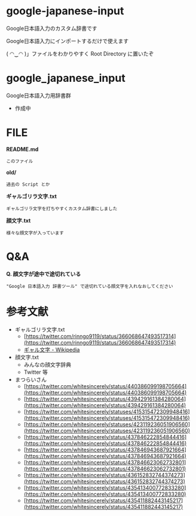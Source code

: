 google-japanese-input
=====================

Google日本語入力のカスタム辞書です


Google日本語入力にインポートするだけで使えます


( ◠‿◠ )」ファイルをわかりやすく Root Directory に置いたぞ


# google_japanese_input
Google日本語入力用辞書群

- 作成中

# FILE
**README.md**

```
このファイル
```

**old/**

```
過去の Script とか
```

**ギャルゴリラ文字.txt**

```
ギャルゴリラ文字を打ちやすくカスタム辞書にしました
```

**顔文字.txt**

```
様々な顔文字が入っています
```

# Q&A

**Q. 顔文字が途中で途切れている** 
    
    "Google 日本語入力 辞書ツール" で途切れている顔文字を入れなおしてください



# 参考文献
- ギャルゴリラ文字.txt
    - [https://twitter.com/rinngo9119/status/366068647493517314](https://twitter.com/rinngo9119/status/366068647493517314)
    - [ギャル文字 - Wikipedia](http://ja.wikipedia.org/wiki/%E3%82%AE%E3%83%A3%E3%83%AB%E6%96%87%E5%AD%97#.E3.81.B2.E3.82.89.E3.81.8C.E3.81.AA)
- 顔文字.txt
	- <!-- 携帯端末に保存していた --> みんなの顔文字辞典
	- <!-- よくTLに流れてくる --> Twitter 等
- まつらいさん
	- [https://twitter.com/whitesincerely/status/440386099198705664](https://twitter.com/whitesincerely/status/440386099198705664)
	- [https://twitter.com/whitesincerely/status/439429161384280064](https://twitter.com/whitesincerely/status/439429161384280064)
	- [https://twitter.com/whitesincerely/statuses/415315472309948416](https://twitter.com/whitesincerely/statuses/415315472309948416)
	- [https://twitter.com/whitesincerely/statuses/423119236051906560](https://twitter.com/whitesincerely/statuses/423119236051906560)
	- [https://twitter.com/whitesincerely/status/437846222854844416](https://twitter.com/whitesincerely/status/437846222854844416)
	- [https://twitter.com/whitesincerely/status/437846943687921664](https://twitter.com/whitesincerely/status/437846943687921664)
	- [https://twitter.com/whitesincerely/status/437846623062732801](https://twitter.com/whitesincerely/status/437846623062732801)
	- [https://twitter.com/whitesincerely/status/436152832744374273](https://twitter.com/whitesincerely/status/436152832744374273)
	- [https://twitter.com/whitesincerely/status/435413400772833280](https://twitter.com/whitesincerely/status/435413400772833280)
	- [https://twitter.com/whitesincerely/status/435411882443145217](https://twitter.com/whitesincerely/status/435411882443145217)
	
